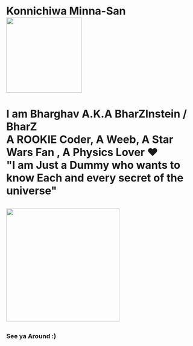 <h1> Konnichiwa Minna-San  <img src="https://c.tenor.com/-jPecNydkV8AAAAi/yuri-anime.gif" width="200px"> <h1>



 
 I am Bharghav A.K.A BharZInstein / BharZ                                                                                                   
 A ROOKIE Coder, A Weeb, A Star Wars Fan , A Physics Lover ❤️                                                                               
 "I am Just a Dummy who wants to know Each and every secret of the universe" 
 <h2> <img src= "https://thumbs.gfycat.com/AdoredCheeryConure-max-1mb.gif" width="300px"> <h2>
  <h3> See ya Around :) <h3> 
 
<!--

-->
